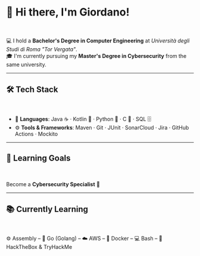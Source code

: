 # 👋 Hi there, I'm Giordano!
<br>

💻 I hold a **Bachelor's Degree in Computer Engineering** at *Università degli Studi di Roma "Tor Vergata"*.  
🎓 I'm currently pursuing my **Master's Degree in Cybersecurity** from the same university.

---

## 🛠️ Tech Stack
<br>

- 💬 **Languages**: Java ☕ · Kotlin 🤖 · Python 🐍 · C 🔧  · SQL 🗄️
- ⚙️ **Tools & Frameworks**: Maven · Git · JUnit · SonarCloud · Jira · GitHub Actions · Mockito

---

## 🎯 Learning Goals
<br>

Become a **Cybersecurity Specialist** 🔐

---

## 📚 Currently Learning
<br>

⚙️ Assembly – 🐹 Go (Golang) – ☁️ AWS – 🐳 Docker – 💻 Bash –  🚩 HackTheBox & TryHackMe
